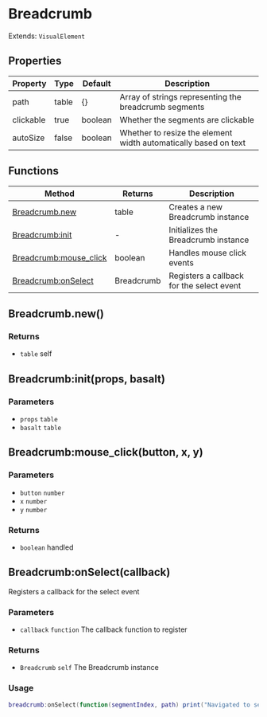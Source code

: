 # Breadcrumb

Extends: `VisualElement`

## Properties

|Property|Type|Default|Description|
|---|---|---|---|
|path|table|{}|Array of strings representing the breadcrumb segments|
|clickable|true|boolean|Whether the segments are clickable|
|autoSize|false|boolean|Whether to resize the element width automatically based on text|

## Functions

|Method|Returns|Description|
|---|---|---|
|[Breadcrumb.new](#breadcrumb-new)|table|Creates a new Breadcrumb instance|
|[Breadcrumb:init](#breadcrumb-init-props-basalt)|-|Initializes the Breadcrumb instance|
|[Breadcrumb:mouse_click](#breadcrumb-mouse-click-button-x-y)|boolean|Handles mouse click events|
|[Breadcrumb:onSelect](#breadcrumb-onselect-callback)|Breadcrumb|Registers a callback for the select event|

## Breadcrumb.new()
### Returns
* `table` self

## Breadcrumb:init(props, basalt)
### Parameters
* `props` `table`
* `basalt` `table`

## Breadcrumb:mouse_click(button, x, y)
### Parameters
* `button` `number`
* `x` `number`
* `y` `number`

### Returns
* `boolean` handled

## Breadcrumb:onSelect(callback)

Registers a callback for the select event

### Parameters
* `callback` `function` The callback function to register

### Returns
* `Breadcrumb` `self` The Breadcrumb instance

### Usage
```lua
breadcrumb:onSelect(function(segmentIndex, path) print("Navigated to segment:", segmentIndex, path) end)
```

